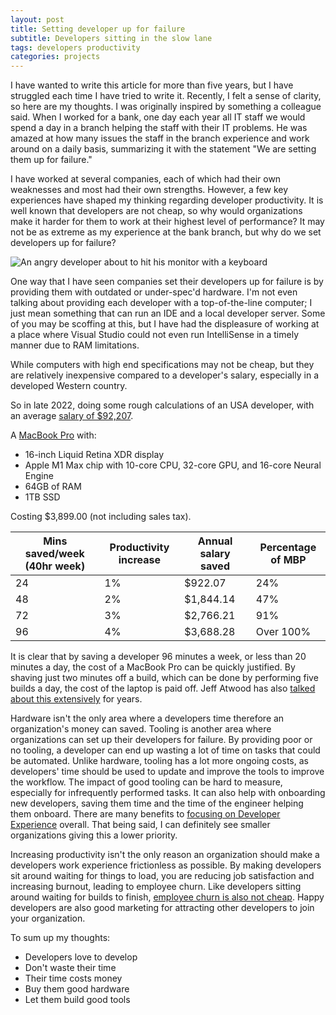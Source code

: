 ```yaml
---
layout: post
title: Setting developer up for failure
subtitle: Developers sitting in the slow lane
tags: developers productivity
categories: projects
---
```


I have wanted to write this article for more than five years, but I have struggled each time I have tried to write it. Recently, I felt a sense of clarity, so here are my thoughts. I was originally inspired by something a colleague said. When I worked for a bank, one day each year all IT staff we would spend a day in a branch helping the staff with their IT problems. He was amazed at how many issues the staff in the branch experience and work around on a daily basis, summarizing it with the statement "We are setting them up for failure."

I have worked at several companies, each of which had their own weaknesses and most had their own strengths. However, a few key experiences have shaped my thinking regarding developer productivity. It is well known that developers are not cheap, so why would organizations make it harder for them to work at their highest level of performance? It may not be as extreme as my experience at the bank branch, but why do we set developers up for failure?

<p class="center">
    <img src="{{site.baseurl}}/img/2022-12-20-setting-developers-up-for-failure/angry-developer.jpg" alt="An angry developer about to hit his monitor with a keyboard" />
</p>

One way that I have seen companies set their developers up for failure is by providing them with outdated or under-spec'd hardware. I'm not even talking about providing each developer with a top-of-the-line computer; I just mean something that can run an IDE and a local developer server. Some of you may be scoffing at this, but I have had the displeasure of working at a place where Visual Studio could not even run IntelliSense in a timely manner due to RAM limitations.

While computers with high end specifications may not be cheap, but they are relatively inexpensive compared to a developer's salary, especially in a developed Western country.

So in late 2022, doing some rough calculations of an USA developer, with an average [salary of $92,207](https://www.indeed.com/career/software-engineer/salaries).

A [MacBook Pro](https://www.apple.com/shop/buy-mac/macbook-pro/16-inch-space-gray-10-core-cpu-32-core-gpu-1tb) with:
- 16-inch Liquid Retina XDR display
- Apple M1 Max chip with 10-core CPU, 32-core GPU, and 16-core Neural Engine
- 64GB of RAM
- 1TB SSD

Costing $3,899.00 (not including sales tax).

| Mins saved/week (40hr week) | Productivity increase | Annual salary saved | Percentage of MBP |
| -- | --------------------- | ------------ | ----------------- |
| 24 |           1%          |   $922.07    |       24%         |
| 48 |           2%          |   $1,844.14  |       47%         |
| 72 |           3%          |   $2,766.21  |       91%         |
| 96 |           4%          |   $3,688.28  |    Over 100%      |

It is clear that by saving a developer 96 minutes a week, or less than 20 minutes a day, the cost of a MacBook Pro can be quickly justified. By shaving just two minutes off a build, which can be done by performing five builds a day, the cost of the laptop is paid off. Jeff Atwood has also [talked about this extensively](https://blog.codinghorror.com/hardware-is-cheap-programmers-are-expensive/) for years.

Hardware isn't the only area where a developers time therefore an organization's money can saved. Tooling is another area where organizations can set up their developers for failure. By providing poor or no tooling, a developer can end up wasting a lot of time on tasks that could be automated. Unlike hardware, tooling has a lot more ongoing costs, as developers' time should be used to update and improve the tools to improve the workflow. The impact of good tooling can be hard to measure, especially for infrequently performed tasks. It can also help with onboarding new developers, saving them time and the time of the engineer helping them onboard. There are many benefits to [focusing on Developer Experience](https://devops.com/understanding-the-importance-of-developer-experience/) overall. That being said, I can definitely see smaller organizations giving this a lower priority.

Increasing productivity isn't the only reason an organization should make a developers work experience frictionless as possible. By making developers sit around waiting for things to load, you are reducing job satisfaction and increasing burnout, leading to employee churn. Like developers sitting around waiting for builds to finish, [employee churn is also not cheap](https://www.gallup.com/workplace/247391/fixable-problem-costs-businesses-trillion.aspx). Happy developers are also good marketing for attracting other developers to join your organization.

To sum up my thoughts:
- Developers love to develop
- Don't waste their time
- Their time costs money
- Buy them good hardware
- Let them build good tools
